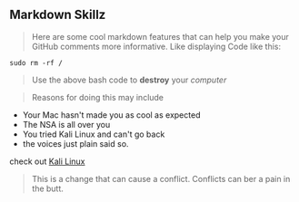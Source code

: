
## Markdown Skillz

>Here are some cool markdown features that can help you make your GitHub comments more informative. Like displaying Code like this:

    sudo rm -rf /

>Use the above bash code to **destroy** your *computer*

>Reasons for doing this may include 

* Your Mac hasn't made you as cool as expected
* The NSA is all over you
* You tried Kali Linux and can't go back
* the voices just plain said so.

check out [Kali Linux](https://www.kali.org/)

>This is a change that can cause a conflict. Conflicts can ber a pain in the butt.



